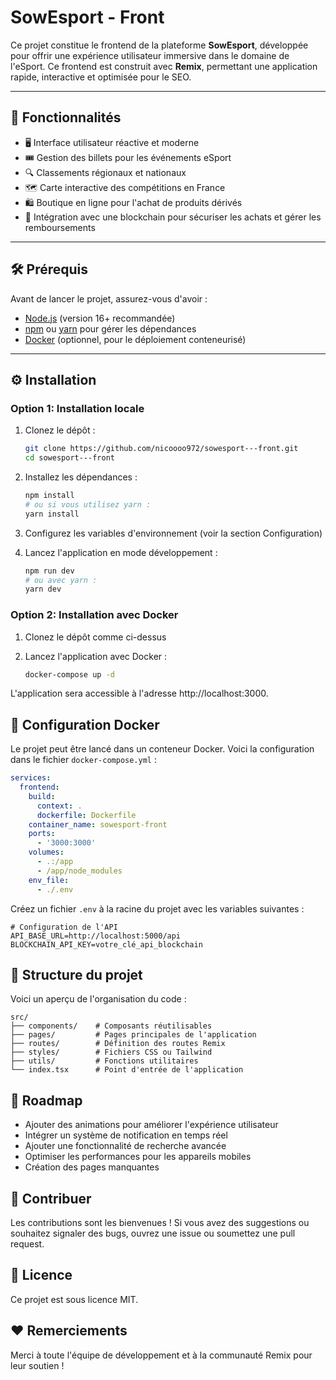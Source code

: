 # SowEsport - Front

Ce projet constitue le frontend de la plateforme **SowEsport**, développée pour offrir une expérience utilisateur immersive dans le domaine de l'eSport. Ce frontend est construit avec **Remix**, permettant une application rapide, interactive et optimisée pour le SEO.

---

## 🚀 Fonctionnalités

- 🖥️ Interface utilisateur réactive et moderne
- 🎟️ Gestion des billets pour les événements eSport
- 🔍 Classements régionaux et nationaux
- 🗺️ Carte interactive des compétitions en France
- 🛍️ Boutique en ligne pour l'achat de produits dérivés
- 🔗 Intégration avec une blockchain pour sécuriser les achats et gérer les remboursements

---

## 🛠️ Prérequis

Avant de lancer le projet, assurez-vous d'avoir :

- [Node.js](https://nodejs.org/) (version 16+ recommandée)
- [npm](https://www.npmjs.com/) ou [yarn](https://yarnpkg.com/) pour gérer les dépendances
- [Docker](https://www.docker.com/) (optionnel, pour le déploiement conteneurisé)

---

## ⚙️ Installation

### Option 1: Installation locale

1. Clonez le dépôt :
   ```bash
   git clone https://github.com/nicoooo972/sowesport---front.git
   cd sowesport---front
   ```

2. Installez les dépendances :
   ```bash
   npm install
   # ou si vous utilisez yarn :
   yarn install
   ```

3. Configurez les variables d'environnement (voir la section Configuration)

4. Lancez l'application en mode développement :
   ```bash
   npm run dev
   # ou avec yarn :
   yarn dev
   ```

### Option 2: Installation avec Docker

1. Clonez le dépôt comme ci-dessus

2. Lancez l'application avec Docker :
   ```bash
   docker-compose up -d
   ```

L'application sera accessible à l'adresse http://localhost:3000.

## 📝 Configuration Docker

Le projet peut être lancé dans un conteneur Docker. Voici la configuration dans le fichier `docker-compose.yml` :

```yaml
services:
  frontend:
    build: 
      context: .
      dockerfile: Dockerfile
    container_name: sowesport-front
    ports:
      - '3000:3000'
    volumes:
      - .:/app
      - /app/node_modules
    env_file:
      - ./.env
```

Créez un fichier `.env` à la racine du projet avec les variables suivantes :

```env
# Configuration de l'API
API_BASE_URL=http://localhost:5000/api
BLOCKCHAIN_API_KEY=votre_clé_api_blockchain
```

## 📂 Structure du projet

Voici un aperçu de l'organisation du code :

```
src/
├── components/    # Composants réutilisables
├── pages/         # Pages principales de l'application
├── routes/        # Définition des routes Remix
├── styles/        # Fichiers CSS ou Tailwind
├── utils/         # Fonctions utilitaires
└── index.tsx      # Point d'entrée de l'application
```

## 🚧 Roadmap

* Ajouter des animations pour améliorer l'expérience utilisateur
* Intégrer un système de notification en temps réel
* Ajouter une fonctionnalité de recherche avancée
* Optimiser les performances pour les appareils mobiles
* Création des pages manquantes

## 🤝 Contribuer

Les contributions sont les bienvenues ! Si vous avez des suggestions ou souhaitez signaler des bugs, ouvrez une issue ou soumettez une pull request.

## 📄 Licence

Ce projet est sous licence MIT.

## ❤️ Remerciements

Merci à toute l'équipe de développement et à la communauté Remix pour leur soutien !
